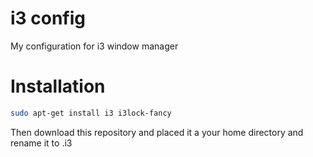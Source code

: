 # i3 config
My configuration for i3 window manager 


# Installation 
``` bash
sudo apt-get install i3 i3lock-fancy
```
Then download this repository and placed it a your home directory and rename it to .i3
